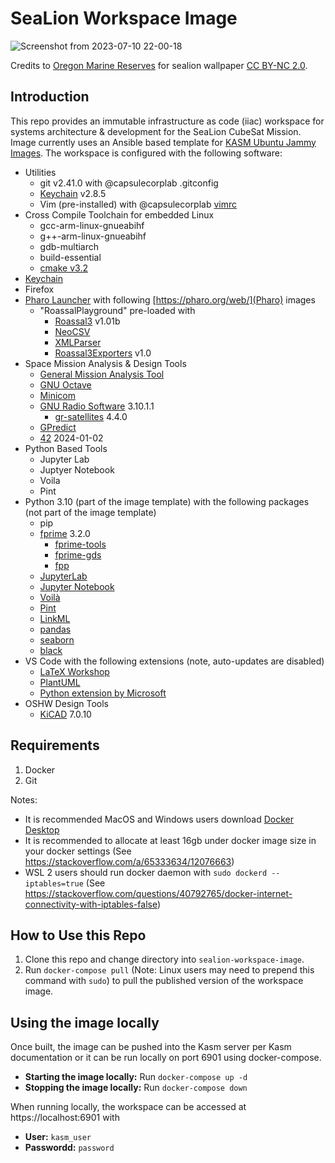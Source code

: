# SeaLion Workspace Image

![Screenshot from 2023-07-10 22-00-18](https://github.com/ODU-CGA-CubeSat/sealion-workspace-image/assets/14095576/41ec9492-c924-40a5-a52d-85d20bca0d25)

Credits to [Oregon Marine Reserves](https://www.flickr.com/photos/ormarinereserves/16698749045/in/photostream/) for sealion wallpaper [CC BY-NC 2.0](https://creativecommons.org/licenses/by-nc/2.0/).

## Introduction

This repo provides an immutable infrastructure as code (iiac) workspace for systems architecture & development for the SeaLion CubeSat Mission.
Image currently uses an Ansible based template for [KASM Ubuntu Jammy Images](https://hub.docker.com/r/kasmweb/core-ubuntu-jammy).  The workspace is configured with the following software:

- Utilities
    - git v2.41.0 with @capsulecorplab .gitconfig
    - [Keychain](https://www.funtoo.org/Keychain) v2.8.5
    - Vim (pre-installed) with @capsulecorplab [vimrc](https://gist.github.com/capsulecorplab/495058e7a57ed8adaed3c40c80d09739#file-vimrc)
- Cross Compile Toolchain for embedded Linux
    - gcc-arm-linux-gnueabihf
    - g++-arm-linux-gnueabihf
    - gdb-multiarch
    - build-essential
    - [cmake v3.2](http://www.cmake.org/files/v3.2)
- [Keychain](https://www.funtoo.org/Keychain)
- Firefox
- [Pharo Launcher](https://github.com/pharo-project/pharo-launcher) with following [https://pharo.org/web/](Pharo) images
    - "RoassalPlayground" pre-loaded with
        - [Roassal3](https://github.com/ObjectProfile/Roassal3) v1.01b
        - [NeoCSV](https://github.com/svenvc/NeoCSV)
        - [XMLParser](https://github.com/pharo-contributions/XML-XMLParser)
        - [Roassal3Exporters](https://github://ObjectProfile/Roassal3Exporters) v1.0
- Space Mission Analysis & Design Tools
    - [General Mission Analysis Tool](https://documentation.help/GMAT/)
    - [GNU Octave](https://octave.org/)
    - [Minicom](https://launchpad.net/ubuntu/+source/minicom/2.7.1-1.1)
    - [GNU Radio Software](https://www.gnuradio.org/) 3.10.1.1
        - [gr-satellites](https://github.com/daniestevez/gr-satellites) 4.4.0
    - [GPredict](http://gpredict.oz9aec.net/)
    - [42](https://github.com/ericstoneking/42) 2024-01-02
- Python Based Tools
    - Jupyter Lab
    - Juptyer Notebook
    - Voila
    - Pint
- Python 3.10 (part of the image template) with the following packages (not part of the image template)
    - pip
    - [fprime]( 3.2.://github.com/nasa/fprime) 3.2.0
        - [fprime-tools](https://github.com/fprime-community/fprime-tools)
        - [fprime-gds](https://github.com/fprime-community/fprime-gds)
        - [fpp](https://github.com/fprime-community/fpp)
    - [JupyterLab](https://jupyter.org/)
    - [Jupyter Notebook](https://jupyter.org/)
    - [Voilà](https://voila.readthedocs.io/en/stable/index.html)
    - [Pint](https://pint.readthedocs.io/en/stable/)
    - [LinkML](https://github.com/linkml/linkml)
    - [pandas](https://pandas.pydata.org/)
    - [seaborn](https://seaborn.pydata.org/)
    - [black](https://github.com/psf/black)
- VS Code with the following extensions (note, auto-updates are disabled)
    - [LaTeX Workshop](https://marketplace.visualstudio.com/items?itemName=James-Yu.latex-workshop)
    - [PlantUML](https://marketplace.visualstudio.com/items?itemName=jebbs.plantuml)
    - [Python extension by Microsoft](https://marketplace.visualstudio.com/items?itemName=ms-python.python)
- OSHW Design Tools
    - [KiCAD](https://www.kicad.org/) 7.0.10

## Requirements

1. Docker
2. Git

Notes:
- It is recommended MacOS and Windows users download [Docker Desktop](https://www.docker.com/products/docker-desktop/)
- It is recommended to allocate at least 16gb under docker image size in your docker settings (See https://stackoverflow.com/a/65333634/12076663)
- WSL 2 users should run docker daemon with `sudo dockerd --iptables=true` (See https://stackoverflow.com/questions/40792765/docker-internet-connectivity-with-iptables-false)

## How to Use this Repo

1. Clone this repo and change directory into `sealion-workspace-image`.
1. Run `docker-compose pull` (Note: Linux users may need to prepend this command with `sudo`) to pull the published version of the workspace image.  

## Using the image locally

Once built, the image can be pushed into the Kasm server per Kasm documentation or it can be run locally on port 6901 using docker-compose.

- **Starting the image locally:** Run `docker-compose up -d`
- **Stopping the image locally:** Run `docker-compose down`

When running locally, the workspace can be accessed at https://localhost:6901 with
- **User:** `kasm_user`
- **Passwordd:** `password`
